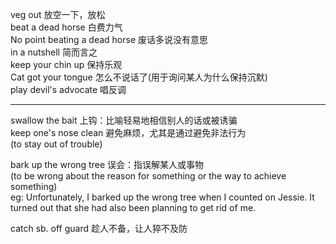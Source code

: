 veg out 放空一下，放松 <br>
beat a dead horse 白费力气 <br>
No point beating a dead horse 废话多说没有意思 <br>
in a nutshell 简而言之 <br>
keep your chin up 保持乐观 <br>
Cat got your tongue 怎么不说话了(用于询问某人为什么保持沉默) <br>
play devil's advocate 唱反调 <br>

<hr>


swallow the bait 上钩：比喻轻易地相信别人的话或被诱骗 <br>
keep one's nose clean 避免麻烦，尤其是通过避免非法行为 <br>
(to stay out of trouble) <br>

bark up the wrong tree 误会：指误解某人或事物 <br>
(to be wrong about the reason for something or the way to achieve something) <br>
eg: Unfortunately, I barked up the wrong tree when I counted on Jessie. It turned out that she had also been planning to get rid of me. <br>

catch sb. off guard 趁人不备，让人猝不及防 <br>

